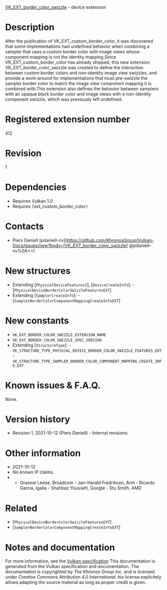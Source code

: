 [VK_EXT_border_color_swizzle](https://www.khronos.org/registry/vulkan/specs/1.3-extensions/man/html/VK_EXT_border_color_swizzle.html) - device extension

# Description
After the publication of VK_EXT_custom_border_color, it was discovered that
some implementations had undefined behavior when combining a sampler that
uses a custom border color with image views whose component mapping is not
the identity mapping.Since VK_EXT_custom_border_color has already shipped, this new extension
VK_EXT_border_color_swizzle was created to define the interaction between
custom border colors and non-identity image view swizzles, and provide a
work-around for implementations that must pre-swizzle the sampler border
color to match the image view component mapping it is combined with.This extension also defines the behavior between samplers with an opaque
black border color and image views with a non-identity component swizzle,
which was previously left undefined.

# Registered extension number
412

# Revision
1

# Dependencies
- Requires Vulkan 1.0
- Requires `[`ext_custom_border_color`]`

# Contacts
- Piers Daniell [pdaniell-nv](https://github.com/KhronosGroup/Vulkan-Docs/issues/new?body=[VK_EXT_border_color_swizzle] @pdaniell-nv%0A<<Here describe the issue or question you have about the VK_EXT_border_color_swizzle extension>>)

# New structures
- Extending [`PhysicalDeviceFeatures2`], [`DeviceCreateInfo`]:  - [`PhysicalDeviceBorderColorSwizzleFeaturesEXT`] 
- Extending [`SamplerCreateInfo`]:  - [`SamplerBorderColorComponentMappingCreateInfoEXT`]

# New constants
- `VK_EXT_BORDER_COLOR_SWIZZLE_EXTENSION_NAME`
- `VK_EXT_BORDER_COLOR_SWIZZLE_SPEC_VERSION`
- Extending [`StructureType`]:  - `VK_STRUCTURE_TYPE_PHYSICAL_DEVICE_BORDER_COLOR_SWIZZLE_FEATURES_EXT`  - `VK_STRUCTURE_TYPE_SAMPLER_BORDER_COLOR_COMPONENT_MAPPING_CREATE_INFO_EXT`

# Known issues & F.A.Q.
None.

# Version history
- Revision 1, 2021-10-12 (Piers Daniell)  - Internal revisions.

# Other information
* 2021-10-12
* No known IP claims.
*   - Graeme Leese, Broadcom  - Jan-Harald Fredriksen, Arm  - Ricardo Garcia, Igalia  - Shahbaz Youssefi, Google  - Stu Smith, AMD

# Related
- [`PhysicalDeviceBorderColorSwizzleFeaturesEXT`]
- [`SamplerBorderColorComponentMappingCreateInfoEXT`]

# Notes and documentation
For more information, see the [Vulkan specification](https://www.khronos.org/registry/vulkan/specs/1.3-extensions/html/vkspec.html)
This documentation is generated from the Vulkan specification and documentation.
The documentation is copyrighted by *The Khronos Group Inc.* and is licensed under *Creative Commons Attribution 4.0 International*.
his license explicitely allows adapting the source material as long as proper credit is given.
        